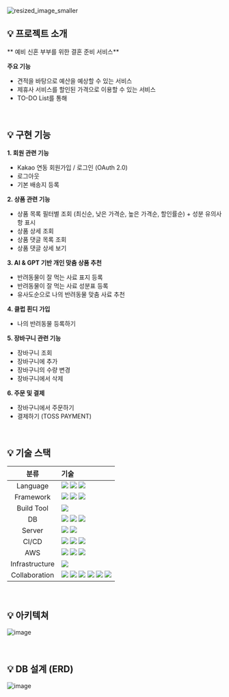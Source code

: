 ![resized_image_smaller](https://github.com/user-attachments/assets/23f0ae4b-cabe-48aa-934c-e4822cf953b6)

## 💡 **프로젝트 소개**
** 예비 신혼 부부를 위한 결혼 준비 서비스** <br>

**주요 기능**
- 견적을 바탕으로 예산을 예상할 수 있는 서비스
- 제휴사 서비스를 할인된 가격으로 이용할 수 있는 서비스
- TO-DO List를 통해 

<br>

## 💡 구현 기능

**1. 회원 관련 기능**
- Kakao 연동 회원가입 / 로그인 (OAuth 2.0)
- 로그아웃
- 기본 배송지 등록

**2. 상품 관련 기능**
   - 상품 목록 필터별 조회 (최신순, 낮은 가격순, 높은 가격순, 할인률순) + 성분 유의사항 표시
   - 상품 상세 조회
   - 상품 댓글 목록 조회
   - 상품 댓글 상세 보기

**3. AI & GPT 기반 개인 맞춤 상품 추천**
   - 반려동물이 잘 먹는 사료 표지 등록
   - 반려동물이 잘 먹는 사료 성분표 등록
   - 유사도순으로 나의 반려동물 맞춤 사료 추천

**4. 클럽 흰디 가입**
   - 나의 반려동물 등록하기

**5. 장바구니 관련 기능**
   - 장바구니 조회
   - 장바구니에 추가
   - 장바구니의 수량 변경
   - 장바구니에서 삭제

**6. 주문 및 결제**
   - 장바구니에서 주문하기
   - 결제하기 (TOSS PAYMENT)

<br>


## 💡 기술 스택
|분류|기술|
| :-: |:- |
|Language|  <img src="https://img.shields.io/badge/java-007396?style=for-the-badge&logo=java&logoColor=white"> <img src="https://img.shields.io/badge/javascript-F7DF1E?style=for-the-badge&logo=javascript&logoColor=black"> <img src="https://img.shields.io/badge/python-3776AB?style=for-the-badge&logo=python&logoColor=white"> |
|Framework|<img src="https://img.shields.io/badge/Springboot-6DB33F?style=for-the-badge&logo=Springboot&logoColor=white"> <img src="https://img.shields.io/badge/react-61DAFB?style=for-the-badge&logo=react&logoColor=black"> <img src="https://img.shields.io/badge/FastAPI-005571?style=for-the-badge&logo=fastapi"> |
|Build Tool| <img src="https://img.shields.io/badge/gradle-02303A?style=for-the-badge&logo=gradle&logoColor=white"> |
|DB| <img src="https://img.shields.io/badge/oracle-F80000?style=for-the-badge&logo=oracle&logoColor=white"> <img src="https://img.shields.io/badge/Amazon%20RDS-527FFF?logo=amazonrds&logoColor=fff&style=for-the-badge"> <img src="https://img.shields.io/badge/redis-B71C1C?style=for-the-badge&logo=redis&logoColor=white"> |
|Server| <img src="https://img.shields.io/badge/aws ec2-232F3E?style=for-the-badge&logo=AmazonAWS&logoColor=white"> <img src="https://img.shields.io/badge/linux-FCC624?style=for-the-badge&logo=linux&logoColor=black"> |
|CI/CD| <img src="https://img.shields.io/badge/jenkins-%232C5263.svg?style=for-the-badge&logo=jenkins&logoColor=white"> <img src="https://img.shields.io/badge/GitHub Actions-2088FF?style=for-the-badge&logo=GitHub Actions&logoColor=white"> <img src="https://img.shields.io/badge/docker-00A6E4?style=for-the-badge&logo=docker&logoColor=white"> |
|AWS| <img src="https://img.shields.io/badge/amazonaws-232F3E?style=for-the-badge&logo=amazonaws&logoColor=white"> <img src="https://img.shields.io/badge/Amazon%20S3-569A31?logo=amazons3&logoColor=fff&style=for-the-badge"> <img src="https://img.shields.io/badge/Amazon%20Route%2053-8C4FFF?logo=amazonroute53&logoColor=fff&style=for-the-badge"> |
|Infrastructure| <img src="https://img.shields.io/badge/Apache%20Kafka-000?style=for-the-badge&logo=apachekafka"> |
|Collaboration| <img src="https://img.shields.io/badge/confluence-%23172BF4.svg?style=for-the-badge&logo=confluence&logoColor=white"> <img src="https://img.shields.io/badge/jira-%230A0FFF.svg?style=for-the-badge&logo=jira&logoColor=white"> <img src="https://img.shields.io/badge/git-F05032?style=for-the-badge&logo=git&logoColor=white"> <img src="https://img.shields.io/badge/github-181717?style=for-the-badge&logo=github&logoColor=white"> <img src="https://img.shields.io/badge/figma-%23F24E1E.svg?style=for-the-badge&logo=figma&logoColor=white"> <img src="https://img.shields.io/badge/-Swagger-%23Clojure?style=for-the-badge&logo=swagger&logoColor=white"> |

<br>


## 💡 **아키텍쳐**
![image](https://github.com/user-attachments/assets/029b0ca3-b6b4-4847-811a-a8985aa303ba)

<br>

## 💡 **DB 설계 (ERD)**
![image](https://github.com/user-attachments/assets/1c0545d1-3521-48c5-a326-8d254e32d2c5)
